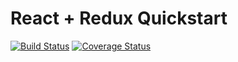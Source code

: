 # React + Redux Quickstart

[![Build Status](https://travis-ci.org/victorfern91/react-redux-quickstart.svg?branch=master)](https://travis-ci.org/victorfern91/react-redux-quickstart)
[![Coverage Status](https://coveralls.io/repos/github/victorfern91/react-redux-quickstart/badge.svg?branch=master)](https://coveralls.io/github/victorfern91/react-redux-quickstart?branch=master)
